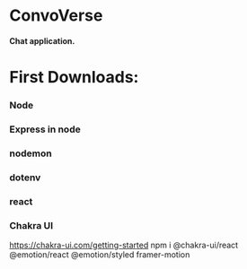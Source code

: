 # ConvoVerse

#### Chat application.

# First Downloads:

### Node

### Express in node

### nodemon

### dotenv

### react

### Chakra UI

https://chakra-ui.com/getting-started
npm i @chakra-ui/react @emotion/react @emotion/styled framer-motion
